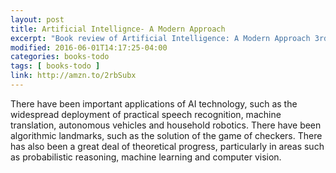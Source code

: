 ```yaml
---
layout: post
title: Artificial Intellignce- A Modern Approach
excerpt: "Book review of Artificial Intelligence: A Modern Approach 3rd Edition"
modified: 2016-06-01T14:17:25-04:00
categories: books-todo
tags: [ books-todo ]
link: http://amzn.to/2rbSubx
---
```


There have been important applications of AI technology, such as the widespread deployment of practical speech recognition, machine translation, autonomous vehicles and household robotics. There have been algorithmic landmarks, such as the solution of the game of checkers. There has also been a great deal of theoretical progress, particularly in areas such as probabilistic reasoning, machine learning and computer vision.
